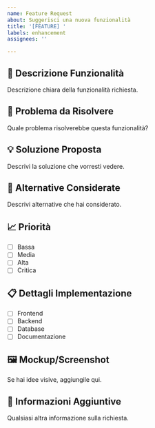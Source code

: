 ```yaml
---
name: Feature Request
about: Suggerisci una nuova funzionalità
title: '[FEATURE] '
labels: enhancement
assignees: ''

---
```


## 🚀 Descrizione Funzionalità
Descrizione chiara della funzionalità richiesta.

## 🎯 Problema da Risolvere
Quale problema risolverebbe questa funzionalità?

## 💡 Soluzione Proposta
Descrivi la soluzione che vorresti vedere.

## 🔄 Alternative Considerate
Descrivi alternative che hai considerato.

## 📈 Priorità
- [ ] Bassa
- [ ] Media
- [ ] Alta
- [ ] Critica

## 📋 Dettagli Implementazione
- [ ] Frontend
- [ ] Backend
- [ ] Database
- [ ] Documentazione

## 🖼️ Mockup/Screenshot
Se hai idee visive, aggiungile qui.

## 📎 Informazioni Aggiuntive
Qualsiasi altra informazione sulla richiesta.